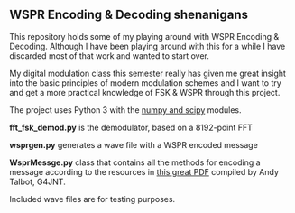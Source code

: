 ## WSPR Encoding & Decoding shenanigans

This repository holds some of my playing around with WSPR Encoding & Decoding.
Although I have been playing around with this for a while I have discarded most
of that work and wanted to start over.

My digital modulation class this semester really has given me great insight into
the basic principles of modern modulation schemes and I want to try and get a more
practical knowledge of FSK & WSPR through this project.

The project uses Python 3 with the [numpy and scipy](https://www.scipy.org/) modules.

**fft_fsk_demod.py** is the demodulator, based on a 8192-point FFT

**wsprgen.py** generates a wave file with a WSPR encoded message

**WsprMessge.py** class that contains all the methods for encoding a message according
to the resources in [this great PDF](http://g4jnt.com/Coding/WSPR_Coding_Process.pdf) compiled by Andy Talbot, G4JNT.

Included wave files are for testing purposes.
